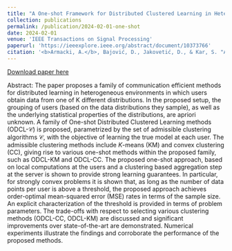 ```yaml
---
title: "A One-shot Framework for Distributed Clustered Learning in Heterogeneous Environments"
collection: publications
permalink: /publication/2024-02-01-one-shot
date: 2024-02-01
venue: 'IEEE Transactions on Signal Processing'
paperurl: 'https://ieeexplore.ieee.org/abstract/document/10373766'
citation: '<b>Armacki, A.</b>, Bajović, D., Jakovetić, D., & Kar, S. "A One-Shot Framework for Distributed Clustered Learning in Heterogeneous Environments," in IEEE Transactions on Signal Processing, vol. 72, pp. 636-651, 2024, doi: 10.1109/TSP.2023.3343561.'
---
```


[Download paper here](https://arxiv.org/pdf/2209.10866.pdf)

Abstract: The paper proposes a family of communication efficient methods for distributed learning in heterogeneous environments in which users obtain data from one of K different distributions. In the proposed setup, the grouping of users (based on the data distributions they sample), as well as the underlying statistical properties of the distributions, are apriori unknown. A family of One-shot Distributed Clustered Learning methods (ODCL-$\mathcal{C}$) is proposed, parametrized by the set of admissible clustering algorithms $\mathcal{C}$, with the objective of learning the true model at each user. The admissible clustering methods include $K$-means (KM) and convex clustering (CC), giving rise to various one-shot methods within the proposed family, such as ODCL-KM and ODCL-CC. The proposed one-shot approach, based on local computations at the users and a clustering based aggregation step at the server is shown to provide strong learning guarantees. In particular, for strongly convex problems it is shown that, as long as the number of data points per user is above a threshold, the proposed approach achieves order-optimal mean-squared error (MSE) rates in terms of the sample size. An explicit characterization of the threshold is provided in terms of problem parameters. The trade-offs with respect to selecting various clustering methods (ODCL-CC, ODCL-KM) are discussed and significant improvements over state-of-the-art are demonstrated. Numerical experiments illustrate the findings and corroborate the performance of the proposed methods.